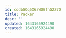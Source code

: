 ```yaml
---
id: codbGOq5X6zWOGfhG2Z7O
title: Packer
desc: ''
updated: 1643165924490
created: 1643165924490
---
```




